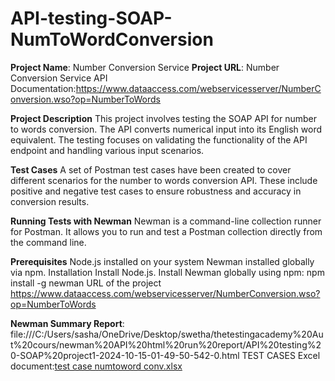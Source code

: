 # API-testing-SOAP-NumToWordConversion
**Project Name**: Number Conversion Service
**Project URL**:
Number Conversion Service API Documentation:https://www.dataaccess.com/webservicesserver/NumberConversion.wso?op=NumberToWords

**Project Description**
This project involves testing the SOAP API for number to words conversion. The API converts numerical input into its English word equivalent. The testing focuses on validating the functionality of the API endpoint and handling various input scenarios.

**Test Cases**
A set of Postman test cases have been created to cover different scenarios for the number to words conversion API. These include positive and negative test cases to ensure robustness and accuracy in conversion results.

**Running Tests with Newman**
Newman is a command-line collection runner for Postman. It allows you to run and test a Postman collection directly from the command line.

**Prerequisites**
Node.js installed on your system
Newman installed globally via npm.
Installation
Install Node.js.
Install Newman globally using npm:
npm install -g newman
URL of the project https://www.dataaccess.com/webservicesserver/NumberConversion.wso?op=NumberToWords

**Newman Summary Report**: file:///C:/Users/sasha/OneDrive/Desktop/swetha/thetestingacademy%20Aut%20cours/newman%20API%20html%20run%20report/API%20testing%20-SOAP%20project1-2024-10-15-01-49-50-542-0.html
TEST CASES Excel document:[test case numtoword conv.xlsx](https://github.com/user-attachments/files/17578936/test.case.numtoword.conv.xlsx)
